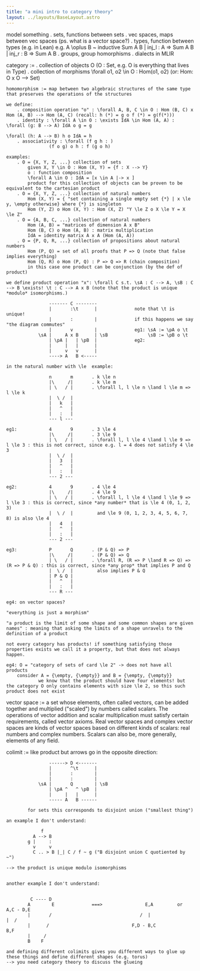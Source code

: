 ```yaml
---
title: "a mini intro to category theory"
layout: ../layouts/BaseLayout.astro
---
```

model something
    . sets, functions between sets
    . vec spaces, maps between vec spaces (ps. what is a vector space?)
    . types, function between types (e.g. in Lean)
        e.g. A \oplus B ~ inductive Sum A B
                            | inj_l : A => Sum A B
                            | inj_r : B => Sum A B
    . groups, group homorphisms
    . dialects in MLIR

category :=
        . collection of objects O (O : Set, e.g. O is everything that lives in Type)
        . collection of morphisms \forall o1, o2 \in O : Hom(o1, o2) (or: Hom: O x O --> Set)

    homomorphism := map between two algebraic structures of the same type that preserves the operations of the structures

    we define:
        . composition operation "o" : \forall A, B, C \in O : Hom (B, C) x Hom (A, B) --> Hom (A, C) (recall: h (*) = g o f (*) = g(f(*)))
        . identity : \forall A \in O : \exists IdA \in Hom (A, A) : \forall (g: B --> A) IdA o g = g
                                                                    \forall (h: A --> B) h o IdA = h
        . associativity : \forall (f g h : )
                    (f o g) o h : f (g o h)

    examples:
        . O = {X, Y, Z, ...} collection of sets
            given X, Y \in O : Hom (X, Y) = {f : X --> Y}
            o : function composition
            \forall A \in O : IdA = [x \in A |-> x ]
            product for this collection of objects can be proven to be equivalent to the cartesian product
        . O = {X, Y, Z, ...} collection of natural numbers
            Hom (X, Y) = { "set containing a single empty set {*} | x \le y, \empty otherwise} where {*} is singleton
            Hom (Y, Z) o Hom (X, Y) : Hom (X, Z) "Y \le Z o X \le Y = X \le Z"
        . O = {A, B, C, ...} collection of natural numbers
            Hom (A, B) = "matrices of dimension A x B"
            Hom (B, C) o Hom (A, B) : matrix multiplication
            IdA = identity matrix A x A (Hom (A, A))
        . O = {P, Q, R, ...} collection of propositions about natural numbers
            Hom (P, Q) = set of all proofs that P => Q (note that false implies everything)
            Hom (Q, R) o Hom (P, Q) : P => Q => R (chain composition)
            in this case one product can be conjunction (by the def of product)

    we define product operation "x": \forall C s.t. \sA : C --> A, \sB : C --> B \exists! \t : C --> A x B (note that the product is unique *modulo* isomorphisms.)

                    ------- C --------
                    |       :\t      |              note that \t is unique!
                    |       :        |              if this happens we say "the diagram commutes"
                    |       v        |              eg1: \sA := \pA o \t
                \sA |     A x B      | \sB               \sB := \pB o \t
                    | \pA |   | \pB  |              eg2:
                    |     |   |      |
                    |     v   v      |
                    ----> A   B <-----

    in the natural number with \le  example:

                    n       m       . k \le n
                    |\     /|       . k \le m
                    | \   / |       . \forall l, l \le n \land l \le m => l \le k
                    |  \ /  |
                    |   k   |
                    |   ^   |
                    |   :   |
                    --- l ---

    eg1:            4       9       . 3 \le 4
                    |\     /|       . 3 \le 9
                    | \   / |       . \forall l, l \le 4 \land l \le 9 => l \le 3 : this is not correct, since e.g. l = 4 does not satisfy 4 \le 3
                    |  \ /  |
                    |   3   |
                    |   ^   |
                    |   :   |
                    --- 2 ---

    eg2:            4       9       . 4 \le 4
                    |\     /|       . 4 \le 9
                    | \   / |       . \forall l, l \le 4 \land l \le 9 => l \le 3 : this is correct, since *any number* that is \le 4 (0, 1, 2, 3)
                    |  \ /  |         and \le 9 (0, 1, 2, 3, 4, 5, 6, 7, 8) is also \le 4
                    |   4   |
                    |   ^   |
                    |   :   |
                    --- 2 ---

    eg3:            P       Q       . (P & Q) => P
                    |\     /|       . (P & Q) => Q
                    | \   / |       . \forall R, (R => P \land R => Q) => (R => P & Q) : this is correct, since *any prop* that implies P and Q
                    |  \ /  |         also implies P & Q
                    | P & Q |
                    |   ^   |
                    |   :   |
                    --- R ---

    eg4: on vector spaces?

    "everything is just a morphism"

    "a product is the limit of some shape and some common shapes are given names" : meaning that asking the limits of a shape unravels to the definition of a product

    not every category has products! if something satisfying those properties exists we call it a property, but that does not always happen.

    eg4: O = "category of sets of card \le 2" -> does not have all products
        consider A = {\empty, {\empty}} and B = {\empty, {\empty}}
                we know that the product should have four elements! but the category O only contains elements with size \le 2, so this such product does not exist


vector space := a set whose elements, often called vectors, can be added together and multiplied ("scaled") by numbers called scalars. The operations of vector addition and scalar multiplication must satisfy certain requirements, called vector axioms. Real vector spaces and complex vector spaces are kinds of vector spaces based on different kinds of scalars: real numbers and complex numbers. Scalars can also be, more generally, elements of any field.

colimit := like product but arrows go in the opposite direction:

                    ------> D <-------
                    |       ^\t      |
                    |       :        |
                    |       :        |
                \sA |       Q        | \sB
                    | \pA ^   ^ \pB  |
                    |     |   |      |
                    ----- A   B ------

            for sets this corresponds to disjoint union ("smallest thing")

    an example I don't understand:

                 f
              A --> B
            g |     :
              v     v
              C .. > B |_| C / f ~ g ("B disjoint union C quotiented by ~")

    --> the product is unique modulo isomorphisms


    another example I don't understand:


             C ---- D
            A        E              ===>                E,A         or          A,C - D,E
            |       /                                 /  |                       |  /
            |      /                               F,D - B,C                     B,F
            |     /
            B    F

    and defining different colimits gives you different ways to glue up these things and define different shapes (e.g. torus)
    --> you need category theory to discuss the glueing
